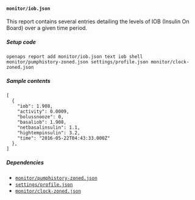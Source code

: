 #### `monitor/iob.json`
This report contains several entries detailing the levels of IOB (Insulin On Board) over a given time period.
##### Setup code
`openaps report add monitor/iob.json text iob shell monitor/pumphistory-zoned.json settings/profile.json monitor/clock-zoned.json`
##### Sample contents
```
[
  {
    "iob": 1.908,
    "activity": 0.0009,
    "bolussnooze": 0,
    "basaliob": 1.908,
    "netbasalinsulin": 1.1,
    "hightempinsulin": 3.2,
    "time": "2016-05-22T04:43:33.000Z"
  },
]
```
##### Dependencies
* [`monitor/pumphistory-zoned.json`](./openaps-report-monitor-pumphistory-zoned.md)
* [`settings/profile.json`](./openaps-report-settings-profile.md)
* [`monitor/clock-zoned.json`](./openaps-report-monitor-clock-zoned.md)
